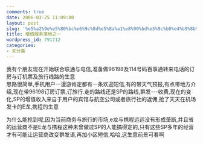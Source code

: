 ```yaml
---
comments: true
date: 2006-03-25 11:09:00
layout: post
slug: '%e5%a2%9e%e5%80%bc%e6%9c%8d%e5%8a%a1%e8%90%bd%e5%9c%b0%e4%b9%8b%e4%b8%80'
title: 增值服务落地之一
wordpress_id: 791712
categories:
- 未分类
---
```


我有个朋友现在开始联合联通与电信,准备做96198及114号码百事通转来电话的订房与订机票及旅行线路的生意  
思路很简单,手机用户一漫游肯定都有一条欢迎短信,有的带天气预报,有点带地方介绍,现在带96198订房订票,订旅行.走的路线还是SP的路线,群发---收费,现在的变化,SP的增值收入来自于用户的宾馆与航空公司或者旅行社的返佣,抢了天天在机场发卡的E龙,携程的生意  
  
为什么能抢到呢,因为当前商务与旅行的市场,e龙与携程远远没有形成垄断,并且省的运营商不是E龙与携程这种未曾做过SP的人能搞得定的,只有这些SP多年的经营才有可能让运营商改变群发语,再加小区短信,哈哈,这生意前景可看啊  

